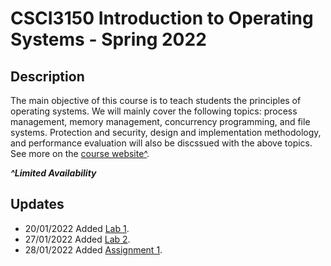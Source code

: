 # CSCI3150 Introduction to Operating Systems - Spring 2022

## Description

The main objective of this course is to teach students the principles of operating systems. We will mainly cover the following topics: process management, memory management, concurrency programming, and file systems. Protection and security, design and implementation methodology, and performance evaluation will also be discssued with the above topics. See more on the [course website^](https://blackboard.cuhk.edu.hk/ultra/courses/_154006_1/cl/outline).

***^Limited Availability***

## Updates

- 20/01/2022 Added [Lab 1](Lab/Lab1).
- 27/01/2022 Added [Lab 2](Lab/Lab2).
- 28/01/2022 Added [Assignment 1](Assignment/Assign1).